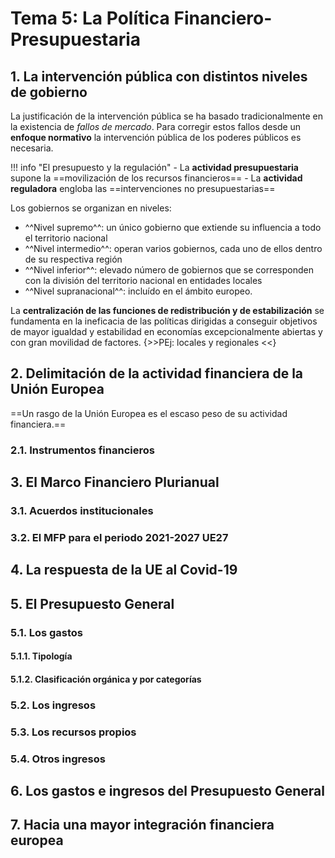 # Tema 5: La Política Financiero-Presupuestaria

## 1. La intervención pública con distintos niveles de gobierno

La justificación de la intervención pública se ha basado tradicionalmente en la existencia de *fallos de mercado*. Para corregir estos fallos desde un **enfoque normativo** la intervención pública de los poderes públicos es necesaria.

!!! info "El presupuesto y la regulación"
    - La **actividad presupuestaria** supone la ==movilización de los recursos financieros==
    - La **actividad reguladora** engloba las ==intervenciones no presupuestarias==

Los gobiernos se organizan en niveles:

- ^^Nivel supremo^^: un único gobierno que extiende su influencia a todo el territorio nacional
- ^^Nivel intermedio^^: operan varios gobiernos, cada uno de ellos dentro de su respectiva región
- ^^Nivel inferior^^: elevado número de gobiernos que se corresponden con la división del territorio nacional en entidades locales
- ^^Nivel supranacional^^: incluído en el ámbito europeo.

La **centralización de las funciones de redistribución y de estabilización** se fundamenta en la ineficacia de las políticas dirigidas a conseguir objetivos de mayor igualdad y estabilidad en economías excepcionalmente abiertas y con gran movilidad de factores. {>>PEj: locales y regionales <<}

## 2. Delimitación de la actividad financiera de la Unión Europea

==Un rasgo de la Unión Europea es el escaso peso de su actividad financiera.==

### 2.1. Instrumentos financieros

## 3. El Marco Financiero Plurianual

### 3.1. Acuerdos institucionales

### 3.2. El MFP para el periodo 2021-2027 UE27

## 4. La respuesta de la UE al Covid-19

## 5. El Presupuesto General

### 5.1. Los gastos

#### 5.1.1. Tipología

#### 5.1.2. Clasificación orgánica y por categorías

### 5.2. Los ingresos

### 5.3. Los recursos propios

### 5.4. Otros ingresos

## 6. Los gastos e ingresos del Presupuesto General

## 7. Hacia una mayor integración financiera europea
